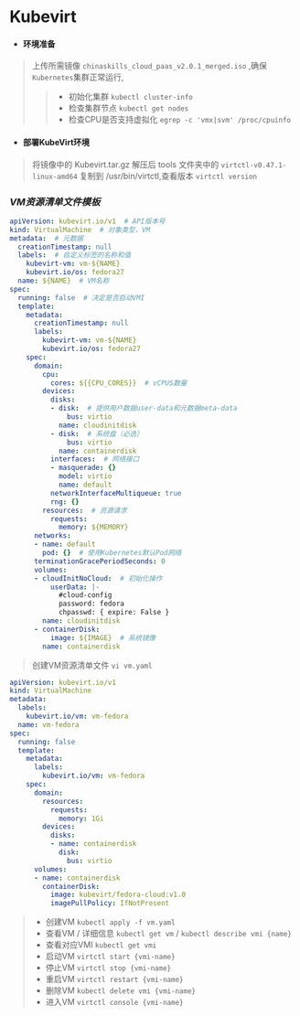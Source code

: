 # Kubevirt

* #### 环境准备

> 上传所需镜像 `chinaskills_cloud_paas_v2.0.1_merged.iso` ,确保`Kubernetes`集群正常运行,
>
> > * 初始化集群 `kubectl cluster-info`
> > * 检查集群节点 `kubectl get nodes`
> > * 检查CPU是否支持虚拟化 `egrep -c 'vmx|svm' /proc/cpuinfo`

* #### 部署KubeVirt环境

> 将镜像中的 Kubevirt.tar.gz 解压后 tools 文件夹中的 `virtctl-v0.47.1-linux-amd64` 复制到 /usr/bin/virtctl,查看版本 `virtctl version`

### _**VM资源清单文件模板**_

```yaml
apiVersion: kubevirt.io/v1  # API版本号
kind: VirtualMachine  # 对象类型，VM
metadata:  # 元数据
  creationTimestamp: null
  labels:  # 自定义标签的名称和值
    kubevirt-vm: vm-${NAME}
    kubevirt.io/os: fedora27
  name: ${NAME}  # VM名称
spec:
  running: false  # 决定是否启动VMI
  template:
    metadata:
      creationTimestamp: null
      labels:
        kubevirt-vm: vm-${NAME}
        kubevirt.io/os: fedora27
    spec:
      domain:
        cpu:
          cores: ${{CPU_CORES}}  # vCPUS数量
        devices:
          disks:
          - disk:  # 提供用户数据user-data和元数据meta-data
              bus: virtio
            name: cloudinitdisk
          - disk:  # 系统盘（必选）
              bus: virtio
            name: containerdisk
          interfaces:  # 网络接口
          - masquerade: {}
            model: virtio
            name: default
          networkInterfaceMultiqueue: true
          rng: {}
        resources:  # 资源请求
          requests:
            memory: ${MEMORY}
      networks:
      - name: default
        pod: {}  # 使用Kubernetes默认Pod网络
      terminationGracePeriodSeconds: 0
      volumes:
      - cloudInitNoCloud:  # 初始化操作
          userData: |-
            #cloud-config
            password: fedora
            chpasswd: { expire: False }
        name: cloudinitdisk
      - containerDisk:
          image: ${IMAGE}  # 系统镜像
        name: containerdisk
```

> 创建VM资源清单文件 `vi vm.yaml`

```yaml
apiVersion: kubevirt.io/v1
kind: VirtualMachine
metadata:
  labels:
    kubevirt.io/vm: vm-fedora
  name: vm-fedora
spec:
  running: false
  template:
    metadata:
      labels:
        kubevirt.io/vm: vm-fedora
    spec:
      domain:
        resources:
          requests:
            memory: 1Gi
        devices:
          disks:
          - name: containerdisk
            disk:
              bus: virtio
      volumes:
      - name: containerdisk
        containerDisk:
          image: kubevirt/fedora-cloud:v1.0
          imagePullPolicy: IfNotPresent
```

> * 创建VM `kubectl apply -f vm.yaml`
> * 查看VM / 详细信息 `kubectl get vm` / `kubectl describe vmi {name}`
> * 查看对应VMI `kubectl get vmi`
> * 启动VM `virtctl start {vmi-name}`
> * 停止VM `virtctl stop {vmi-name}`
> * 重启VM `virtctl restart {vmi-name}`
> * 删除VM `kubectl delete vmi {vmi-name}`
> * 进入VM `virtctl console {vmi-name}`
